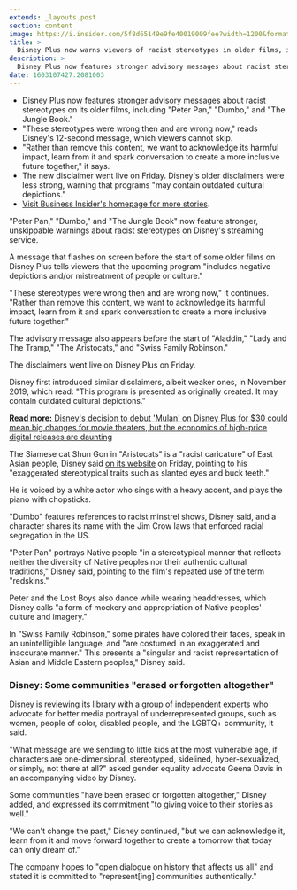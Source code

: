 ```yaml
--- 
extends: _layouts.post 
section: content 
image: https://i.insider.com/5f8d65149e9fe40019009fee?width=1200&format=jpeg 
title: > 
  Disney Plus now warns viewers of racist stereotypes in older films, including 'Peter Pan,' 'Dumbo,' and 'The Jungle Book' 
description: > 
  Disney Plus now features stronger advisory messages about racist stereotypes on its older films, including "Peter Pan," "Dumbo," and "The Jungle Book.""These stereotypes were wrong then and are wrong now," reads Disney's 12-second message, which viewers cannot skip.Disney's older disclaimers were less strong, warning that programs "may contain outdated cultural depictions.""Peter Pan," "Dumbo," and "The Jungle Book" now feature stronger, unskippable warnings about racist stereotypes on Disney's streaming service.The disclaimers went live on Disney Plus on Friday. 
date: 1603107427.2081003 
--- 
```

<div><ul class="summary-list">
<li>Disney Plus now features stronger advisory messages about racist stereotypes on its older films, including "Peter Pan," "Dumbo," and "The Jungle Book."</li>
<li>"These stereotypes were wrong then and are wrong now," reads Disney's 12-second message, which viewers cannot skip.</li>
<li>"Rather than remove this content, we want to acknowledge its harmful impact, learn from it and spark conversation to create a more inclusive future together," it says.</li>
<li>The new disclaimer went live on Friday.&#160;Disney's older disclaimers were less strong, warning that programs "may contain outdated cultural depictions."</li>
<li><a href="https://www.businessinsider.com/?hprecirc-bullet">Visit Business Insider's homepage for more stories</a>.</li>
</ul>
<p id="gpt-post-thewire-mobile_in_post_ad-fluid-1" class="ad ad-wrapper fluid in-post only-mobile"></p>

<p id="gpt-post-thewire-desktop_in_post_ad-fluid-1" class="ad ad-wrapper fluid in-post only-desktop"></p>
<p>"Peter Pan," "Dumbo," and "The Jungle Book" now feature stronger, unskippable warnings about racist stereotypes on Disney's streaming service.</p><p>A message that flashes on screen before the start of some older films on Disney Plus tells viewers that the upcoming program "includes negative depictions and/or mistreatment of people or culture."</p><p>"These stereotypes were wrong then and are wrong now," it continues. "Rather than remove this content, we want to acknowledge its harmful impact, learn from it and spark conversation to create a more inclusive future together."</p><p>The advisory message also appears before the start of "Aladdin," "Lady and The Tramp," "The Aristocats," and "Swiss Family Robinson."</p>
<p id="gpt-post-thewire-mobile_in_post_ad-fluid-2" class="ad ad-wrapper fluid in-post only-mobile"></p>

<p id="gpt-post-thewire-desktop_in_post_ad-fluid-2" class="ad ad-wrapper fluid in-post only-desktop"></p>
<p>The disclaimers went live on Disney Plus on Friday.</p><p>Disney first introduced similar disclaimers, albeit weaker ones, in November 2019, which read: "This program is presented as originally created. It may contain outdated cultural depictions."</p><p><a href="https://www.businessinsider.com/what-disney-mulan-decision-could-mean-for-movie-future-2020-8"><strong>Read more:</strong> Disney's decision to debut 'Mulan' on Disney Plus for $30 could mean big changes for movie theaters, but the economics of high-price digital releases are daunting</a></p><p>The Siamese cat Shun Gon in "Aristocats" is a "racist caricature" of East Asian people, Disney said <a href="https://storiesmatter.thewaltdisneycompany.com/">on its website</a> on Friday, pointing to his "exaggerated stereotypical traits such as slanted eyes and buck teeth."</p>
<p id="gpt-post-thewire-mobile_in_post_ad-fluid-3" class="ad ad-wrapper fluid in-post only-mobile"></p>

<p id="gpt-post-thewire-desktop_in_post_ad-fluid-3" class="ad ad-wrapper fluid in-post only-desktop"></p>
<p>He is voiced by a white actor who sings with a heavy accent, and plays the piano with chopsticks.</p><p>"Dumbo" features references to racist minstrel shows, Disney said, and a character shares its name with the Jim Crow laws that enforced racial segregation in the US.</p><p>"Peter Pan" portrays Native people "in a stereotypical manner that reflects neither the diversity of Native peoples nor their authentic cultural traditions," Disney said, pointing to the film's repeated use of the term "redskins."</p><p>Peter and the Lost Boys also dance while wearing headdresses, which Disney calls "a form of mockery and appropriation of Native peoples' culture and imagery."</p>
<p id="gpt-post-thewire-mobile_in_post_ad-fluid-4" class="ad ad-wrapper fluid in-post only-mobile"></p>

<p id="gpt-post-thewire-desktop_in_post_ad-fluid-4" class="ad ad-wrapper fluid in-post only-desktop"></p>
<p>In "Swiss Family Robinson," some pirates have colored their faces, speak in an unintelligible language, and "are costumed in an exaggerated and inaccurate manner." This presents a "singular and racist representation of Asian and Middle Eastern peoples," Disney said.</p><h3>Disney: Some communities "erased or forgotten altogether"</h3><p>Disney is reviewing its library with a group of independent experts who advocate for better media portrayal of underrepresented groups, such as women, people of color, disabled people, and the LGBTQ+ community, it said.</p><p>"What message are we sending to little kids at the most vulnerable age, if characters are one-dimensional, stereotyped, sidelined, hyper-sexualized, or simply, not there at all?" asked gender equality advocate Geena Davis in an accompanying video by Disney.</p><p>Some communities "have been erased or forgotten altogether," Disney added, and expressed its commitment "to giving voice to their stories as well."</p>
<p id="gpt-post-thewire-mobile_in_post_ad-fluid-5" class="ad ad-wrapper fluid in-post only-mobile"></p>

<p id="gpt-post-thewire-desktop_in_post_ad-fluid-5" class="ad ad-wrapper fluid in-post only-desktop"></p>
<p>"We can't change the past," Disney continued, "but we can acknowledge it, learn from it and move forward together to create a tomorrow that today can only dream of."</p><p>The company hopes to "open dialogue on history that affects us all" and stated it is committed to "represent[ing] communities authentically."</p>
                  </div>